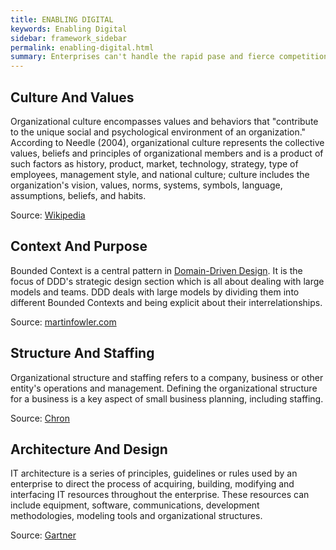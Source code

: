 ```yaml
---
title: ENABLING DIGITAL
keywords: Enabling Digital
sidebar: framework_sidebar
permalink: enabling-digital.html
summary: Enterprises can't handle the rapid pase and fierce competition in the digital market place without changing the very core it's built upon.
---
```


## Culture And Values
Organizational culture encompasses values and behaviors that "contribute to the unique social and psychological environment of an organization." According to Needle (2004), organizational culture represents the collective values, beliefs and principles of organizational members and is a product of such factors as history, product, market, technology, strategy, type of employees, management style, and national culture; culture includes the organization's vision, values, norms, systems, symbols, language, assumptions, beliefs, and habits.

Source: [Wikipedia](https://en.wikipedia.org/wiki/Organizational_culture)

## Context And Purpose
Bounded Context is a central pattern in [Domain-Driven Design](https://en.wikipedia.org/wiki/Domain-driven_design). It is the focus of DDD's strategic design section which is all about dealing with large models and teams. DDD deals with large models by dividing them into different Bounded Contexts and being explicit about their interrelationships.

Source: [martinfowler.com](http://martinfowler.com/bliki/BoundedContext.html)

## Structure And Staffing
Organizational structure and staffing refers to a company, business or other entity's operations and management. Defining the organizational structure for a business is a key aspect of small business planning, including staffing.

Source: [Chron](http://smallbusiness.chron.com/organizational-structure-staffing-10875.html)

## Architecture And Design
IT architecture is a series of principles, guidelines or rules used by an enterprise to direct the process of acquiring, building, modifying and interfacing IT resources throughout the enterprise. These resources can include equipment, software, communications, development methodologies, modeling tools and organizational structures.

Source: [Gartner](http://www.gartner.com/it-glossary/architecture/)
